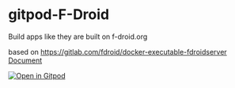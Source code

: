 # gitpod-F-Droid

Build apps like they are built on f-droid.org

based on https://gitlab.com/fdroid/docker-executable-fdroidserver  
[Document](https://f-droid.org/en/docs/Installing_the_Server_and_Repo_Tools/#building-all-apps-from-f-droidorg)

[![Open in Gitpod](https://gitpod.io/button/open-in-gitpod.svg)](https://gitpod.io/#https://github.com/wh201906/gitpod-F-Droid/tree/executable)  
